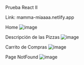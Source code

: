 Prueba React II 

Link: 
mamma-miaaaa.netlify.app

Home
![image](https://user-images.githubusercontent.com/95989282/196062293-400f6246-0184-42c1-82ca-0c48545ebcf1.png)


Descripción de las Pizzas
![image](https://user-images.githubusercontent.com/95989282/196062332-eb8aa9fc-9fbd-47e2-9d12-74c0846125f9.png)


Carrito de Compras 
![image](https://user-images.githubusercontent.com/95989282/196062360-7e1de7a2-9e40-4a58-aef5-98a848b8e397.png)

Page NotFound
![image](https://user-images.githubusercontent.com/95989282/196063655-c769ec7a-50db-4466-b3c2-9354a47d8201.png)

